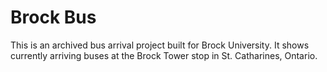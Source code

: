# Brock Bus
This is an archived bus arrival project built for Brock University. It shows currently arriving buses at the Brock Tower stop in St. Catharines, Ontario.
